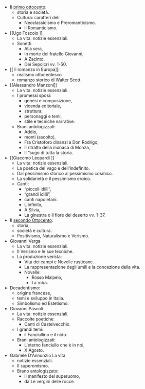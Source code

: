 - Il [primo ottocento](Primo%20'800): 
	- storia e società. 
	- Cultura: caratteri del:
		- Neoclassicismo e Preromanticismo. 
		- Il Romanticismo. 
- [[Ugo Foscolo ]]
	- La vita: notizie essenziali.
	- Sonetti: 
		- Alla sera, 
		- In morte del fratello Giovanni, 
		- A Zacinto. 
		- Dei Sepolcri vv. 1-50. 
- [[ Il romanzo in Europa]]: 
	- realismo ottocentesco 
	- romanzo storico di Walter Scott. 
- [[Alessandro Manzoni]]
	- La vita: notizie essenziali. 
	- I promessi sposi: 
		- genesi e composizione, 
		- vicenda editoriale, 
		- struttura, 
		- personaggi e temi, 
		- stile e tecniche narrative. 
	- Brani antologizzati: 
		- Addio, 
		- monti (ascolto), 
		- Fra Cristoforo dinanzi a Don Rodrigo, 
		- Il ritratto della monaca di Monza, 
		- Il “sugo di tutta la storia.
- [[Giacomo Leopardi ]]
	- La vita: notizie essenziali. 
	- La poetica del vago e dell'indefinito.
	- Dal pessimismo storico al pessimismo cosmico. 
	- La solidarietà e il pessimismo eroico. 
	- Canti: 
		- “piccoli idilli”, 
		- “grandi idilli”, 
		- canti napoletani. 
		- L'infinito, 
		- A Silvia, 
		- La ginestra o il fiore del deserto vv. 1-37.
- Il [secondo Ottocento](secondo%20'800): 
	- storia, 
	- società e cultura. 
	- Positivismo, Naturalismo e Verismo. 
- Giovanni Verga 
	- La vita: notizie essenziali. 
	- Il Verismo e le sue tecniche. 
	- La produzione verista: 
		- Vita dei campi e Novelle rusticane. 
		- La rappresentazione degli umili e la concezione della vita. 
		- Novelle: 
			- Rosso Malpelo, 
			- La roba. 
- Decadentismo: 
	- origine francese, 
	- temi e sviluppo in Italia. 
	- Simbolismo ed Estetismo. 
- Giovanni Pascoli 
	- La vita: notizie essenziali. 
	- Raccolte poetiche: 
		- Canti di Castelvecchio. 
	- I grandi temi: 
		- il Fanciullino e il nido. 
	- Brani antologizzati: 
		- L'eterno fanciullo che è in noi, 
		- X Agosto. 
- Gabriele D'Annunzio La vita: 
	- notizie essenziali. 
	- Il superomismo. 
	- Brano antologizzato:
		- Il manifesto del superuomo, 
		- da Le vergini delle rocce. 